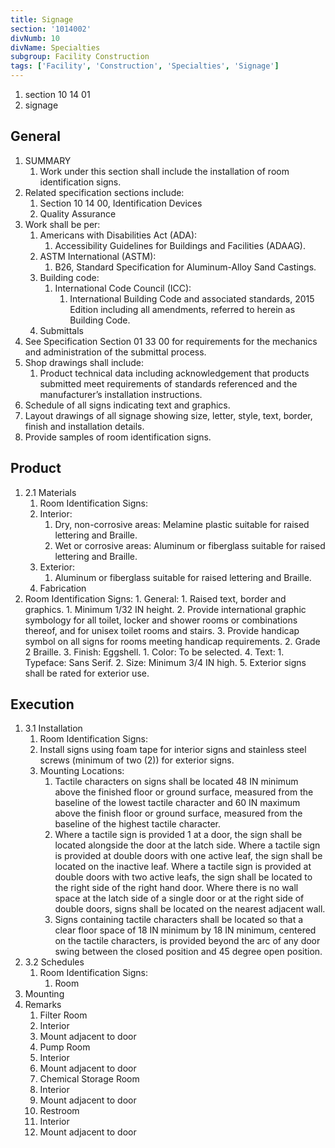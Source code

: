 ```yaml
---
title: Signage
section: '1014002'
divNumb: 10
divName: Specialties
subgroup: Facility Construction
tags: ['Facility', 'Construction', 'Specialties', 'Signage']
---
```


   1. section 10 14 01
   1. signage

## General

1. SUMMARY
   1. Work under this section shall include the installation of room identification signs. 
2. Related specification sections include:
	1. Section 10 14 00, Identification Devices
	2. Quality Assurance
3. Work shall be per:
	1. Americans with Disabilities Act (ADA):
		1. Accessibility Guidelines for Buildings and Facilities (ADAAG).
	2. ASTM International (ASTM):
		1.  B26, Standard Specification for Aluminum-Alloy Sand Castings.
	3. Building code:
		1.  International Code Council (ICC):
			1.  International Building Code and associated standards, 2015 Edition including all amendments, referred to herein as Building Code.
	4. Submittals
4. See Specification Section 01 33 00 for requirements for the mechanics and administration of the submittal process.
5. Shop drawings shall include:
	1. Product technical data including acknowledgement that products submitted meet requirements of standards referenced and the manufacturer’s installation instructions.
6. Schedule of all signs indicating text and graphics. 
7. Layout drawings of all signage showing size, letter, style, text, border, finish and installation details.
8. Provide samples of room identification signs. 
## Product
1. 2.1 Materials
   1. Room Identification Signs:
	1. Interior:
		1. Dry, non-corrosive areas: Melamine plastic suitable for raised lettering and Braille. 
		2. Wet or corrosive areas: Aluminum or fiberglass suitable for raised lettering and Braille.
	2. Exterior:
		1. Aluminum or fiberglass suitable for raised lettering and Braille.
	3. Fabrication
2. Room Identification Signs:
		1. General:
		1. Raised text, border and graphics.
			1. Minimum 1/32 IN height.
			2. Provide international graphic symbology for all toilet, locker and shower rooms or combinations thereof, and for unisex toilet rooms and stairs.
			3. Provide handicap symbol on all signs for rooms meeting handicap requirements.
		2. Grade 2 Braille.
		3. Finish: Eggshell.
			1. Color: To be selected.
		4. Text:
			1. Typeface: Sans Serif.
			2. Size: Minimum 3/4 IN high.
		5. Exterior signs shall be rated for exterior use.


## Execution

1. 3.1 Installation
   1. Room Identification Signs:
	1. Install signs using foam tape for interior signs and stainless steel screws (minimum of two (2)) for exterior signs.
	2. Mounting Locations:
		1. Tactile characters on signs shall be located 48 IN minimum above the finished floor or ground surface, measured from the baseline of the lowest tactile character and 60 IN maximum above the finish floor or ground surface, measured from the baseline of the highest tactile character.
		2. Where a tactile sign is provided 1 at a door, the sign shall be located alongside the door at the latch side. Where a tactile sign is provided at double doors with one active leaf, the sign shall be located on the inactive leaf. Where a tactile sign is provided at double doors with two active leafs, the sign shall be located to the right side of the right hand door. Where there is no wall space at the latch side of a single door or at the right side of double doors, signs shall be located on the nearest adjacent wall.
		3. Signs containing tactile characters shall be located so that a clear floor space of 18 IN minimum by 18 IN minimum, centered on the tactile characters, is provided beyond the arc of any door swing between the closed position and 45 degree open position.
1. 3.2 Schedules
   1. Room Identification Signs:
         1. Room
1. Mounting
1. Remarks
   1. Filter Room
   1. Interior
   1. Mount adjacent to door
   1. Pump Room
   1. Interior
   1. Mount adjacent to door
   1. Chemical Storage Room
   1. Interior
   1. Mount adjacent to door
   1. Restroom
   1. Interior
   1. Mount adjacent to door

